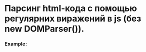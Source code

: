 # Парсинг html-кода с помощью регулярних виражений в js (без new DOMParser()).
<style>
pre pre {
    padding-bottom: 0px;
    margin-bottom: 0px;
}
</style>
<h3>Example: </h3>
<pre><script>

        document.body.insertAdjacentHTML(
            'beforeend',
            template(tpl, obj)
        );

    </script>
</pre>

<h3>Example function: </h3>
<pre>
function template(tpl, obj){

    tpl = tpl.replace(/\n/g,'').replace(/\s{2,}/g,' ');

    let html_item = '';
    let block = '';
    let reg_exp = function(key){
        return new RegExp('{{' + key + '}}', 'g');
    }

    function parserBlock(obj_key){

        block = tpl.replace(
            new RegExp('{:'+obj_key+':}[\\s*---="-{-}]{1,}]?({:.'+obj_key+':})', 'g'),
            (match) => {
                html_item = match;
            }
        );

        html_item = html_item.replace(
            new RegExp('{:'+obj_key+':}|{:.'+obj_key+':}', 'g'),
            ''
        );

        let t = '';
        for(let items of obj[obj_key]){
            container = html_item;
            
            for(let i in items){
                if(i !== obj_key){
                    container = container.replace( reg_exp(i), items[i] );
                }else{
                    container = template(container, items[i]);
                }
            }
            t += container;
  
        }

        return block.replace(/undefined/, t);
    }

    for(let obj_key in obj){

        let container = '';

        if(typeof obj[obj_key] == 'string'){

            tpl = tpl.replace( reg_exp(obj_key), obj[obj_key] );

        }else{

            tpl = parserBlock(obj_key);

        }
 
    }
    return tpl;
}
</pre>
